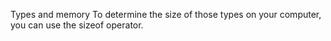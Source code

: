 Types and memory
To determine the size of those types on your computer, you can use the sizeof operator.
